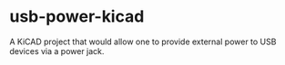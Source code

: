 # usb-power-kicad
A KiCAD project that would allow one to provide external power to USB devices via a power jack.
